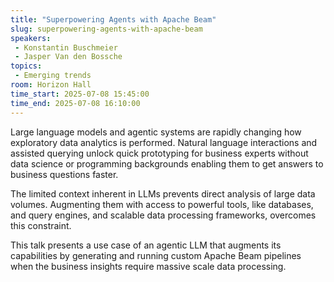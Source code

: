 ```yaml
---
title: "Superpowering Agents with Apache Beam"
slug: superpowering-agents-with-apache-beam
speakers:
 - Konstantin Buschmeier
 - Jasper Van den Bossche
topics:
 - Emerging trends
room: Horizon Hall
time_start: 2025-07-08 15:45:00
time_end: 2025-07-08 16:10:00
---
```


Large language models and agentic systems are rapidly changing how exploratory data analytics is performed.
Natural language interactions and assisted querying unlock quick prototyping for business experts without data science or programming backgrounds enabling them to get answers to business questions faster.

The limited context inherent in LLMs prevents direct analysis of large data volumes.
Augmenting them with access to powerful tools, like databases, and query engines, and scalable data processing frameworks, overcomes this constraint.

This talk presents a use case of an agentic LLM that augments its capabilities by generating and running custom Apache Beam pipelines when the business insights require massive scale data processing.